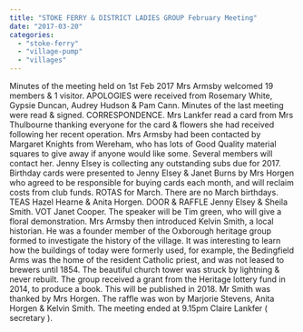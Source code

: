 ```yaml
---
title: "STOKE FERRY & DISTRICT LADIES GROUP February Meeting"
date: "2017-03-20"
categories: 
  - "stoke-ferry"
  - "village-pump"
  - "villages"
---
```


Minutes of the meeting held on 1st Feb 2017 Mrs Armsby welcomed 19 members & 1 visitor. APOLOGIES were received from Rosemary White, Gypsie Duncan, Audrey Hudson & Pam Cann. Minutes of the last meeting were read & signed. CORRESPONDENCE. Mrs Lankfer read a card from Mrs Thulbourne thanking everyone for the card & flowers she had received following her recent operation. Mrs Armsby had been contacted by Margaret Knights from Wereham, who has lots of Good Quality material squares to give away if anyone would like some. Several members will contact her. Jenny Elsey is collecting any outstanding subs due for 2017. Birthday cards were presented to Jenny Elsey & Janet Burns by Mrs Horgen who agreed to be responsible for buying cards each month, and will reclaim costs from club funds. ROTAS for March. There are no March birthdays. TEAS Hazel Hearne & Anita Horgen. DOOR & RAFFLE Jenny Elsey & Sheila Smith. VOT Janet Cooper. The speaker will be Tim green, who will give a floral demonstration. Mrs Armsby then introduced Kelvin Smith, a local historian. He was a founder member of the Oxborough heritage group formed to investigate the history of the village. It was interesting to learn how the buildings of today were formerly used, for example, the Bedingfield Arms was the home of the resident Catholic priest, and was not leased to brewers until 1854. The beautiful church tower was struck by lightning & never rebuilt. The group received a grant from the Heritage lottery fund in 2014, to produce a book. This will be published in 2018. Mr Smith was thanked by Mrs Horgen. The raffle was won by Marjorie Stevens, Anita Horgen & Kelvin Smith. The meeting ended at 9.15pm Claire Lankfer ( secretary ).
